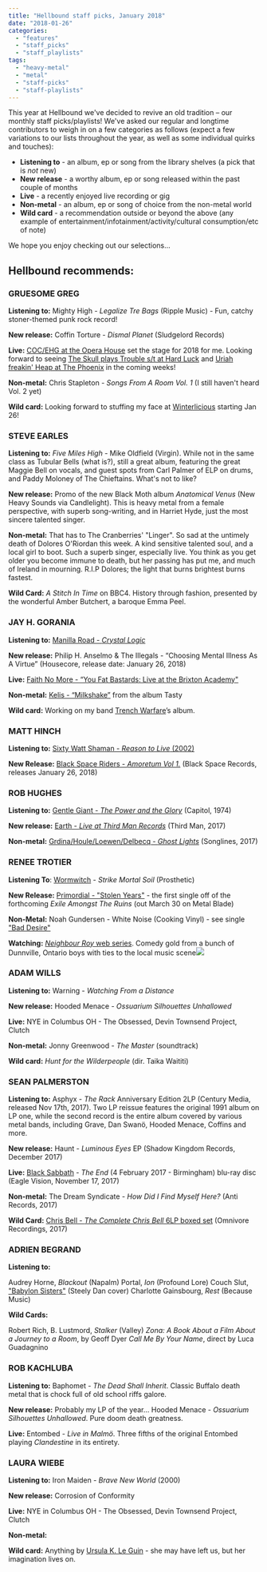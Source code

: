 ```yaml
---
title: "Hellbound staff picks, January 2018"
date: "2018-01-26"
categories: 
  - "features"
  - "staff_picks"
  - "staff_playlists"
tags: 
  - "heavy-metal"
  - "metal"
  - "staff-picks"
  - "staff-playlists"
---
```


This year at Hellbound we've decided to revive an old tradition – our monthly staff picks/playlists! We've asked our regular and longtime contributors to weigh in on a few categories as follows (expect a few variations to our lists throughout the year, as well as some individual quirks and touches):

- **Listening to** - an album, ep or song from the library shelves (a pick that is _not_ new)
- **New release** - a worthy album, ep or song released within the past couple of months
- **Live** - a recently enjoyed live recording or gig
- **Non-metal** - an album, ep or song of choice from the non-metal world
- **Wild card** - a recommendation outside or beyond the above (any example of entertainment/infotainment/activity/cultural consumption/etc of note)

We hope you enjoy checking out our selections...

## Hellbound recommends:

### GRUESOME GREG

**Listening to:** Mighty High - _Legalize Tre Bags_ (Ripple Music) - Fun, catchy stoner-themed punk rock record!

**New release:** Coffin Torture - _Dismal Planet_ (Sludgelord Records)

**Live:** [COC/EHG at the Opera House](https://hellbound.ca/2018/01/amateur-concert-photography-hour-coc-ehg-pale-mare-ol-time-moonshine-opera-house-january-9-2018/) set the stage for 2018 for me. Looking forward to seeing [The Skull plays Trouble s/t at Hard Luck](https://www.facebook.com/events/2019913514921643/) and [Uriah freakin' Heap at The Phoenix](https://www.facebook.com/events/1642624709116842/) in the coming weeks!

**Non-metal:** Chris Stapleton - _Songs From A Room Vol. 1_ (I still haven't heard Vol. 2 yet)

**Wild card:** Looking forward to stuffing my face at [Winterlicious](https://www.toronto.ca/explore-enjoy/festivals-events/winterlicious/) starting Jan 26!

### STEVE EARLES

**Listening to:** _Five Miles High_ - Mike Oldfield (Virgin). While not in the same class as Tubular Bells (what is?), still a great album, featuring the great Maggie Bell on vocals, and guest spots from Carl Palmer of ELP on drums, and Paddy Moloney of The Chieftains. What's not to like?

**New release:** Promo of the new Black Moth album _Anatomical Venus_ (New Heavy Sounds via Candlelight). This is heavy metal from a female perspective, with superb song-writing, and in Harriet Hyde, just the most sincere talented singer.

**Non-metal:** That has to The Cranberries' "Linger". So sad at the untimely death of Dolores O'Riordan this week. A kind sensitive talented soul, and a local girl to boot. Such a superb singer, especially live. You think as you get older you become immune to death, but her passing has put me, and much of Ireland in mourning. R.I.P Dolores; the light that burns brightest burns fastest.

**Wild Card:** _A Stitch In Time_ on BBC4. History through fashion, presented by the wonderful Amber Butchert, a baroque Emma Peel.

### JAY H. GORANIA

**Listening to:** [Manilla Road - _Crystal Logic_](https://www.youtube.com/watch?v=KjXDEuT7onA)

**New release:** Philip H. Anselmo & The Illegals - “Choosing Mental Illness As A Virtue” (Housecore, release date: January 26, 2018)

**Live:** [Faith No More - “You Fat Bastards: Live at the Brixton Academy"](https://www.youtube.com/watch?v=nennHnQiBGo)

**Non-metal:** [Kelis - “Milkshake”](https://www.youtube.com/watch?v=pGL2rytTraA) from the album Tasty

**Wild card:** Working on my band [Trench Warfare](https://trenchwarfaretx.bandcamp.com/)’s album.

### MATT HINCH

**Listening to:** [Sixty Watt Shaman - _Reason to Live_ (2002)](https://open.spotify.com/album/05zLwqBLnUK3p1CVI79Ojd)

**New Release:** [Black Space Riders - _Amoretum Vol 1._](https://blackspaceriders.bandcamp.com/album/amoretum-vol-1) (Black Space Records, releases January 26, 2018)

### ROB HUGHES

**Listening to:** [Gentle Giant - _The Power and the Glory_](https://en.wikipedia.org/wiki/The_Power_and_the_Glory_(Gentle_Giant_album)) (Capitol, 1974)

**New release:** [Earth - _Live at Third Man Records_](https://thirdmanstore.com/earth-live-at-third-man-records) (Third Man, 2017)

**Non-metal:** [Grdina/Houle/Loewen/Delbecq - _Ghost Lights_](http://songlines.com/release/ghost-lights/) (Songlines, 2017)

### RENEE TROTIER

**Listening To**: [Wormwitch](http://wormwitch.com/) - _Strike Mortal Soil_ (Prosthetic)[](http://wormwitch.com/ "Cmd+Click or tap to follow the link")

**New Release:** [Primordial - "Stolen Years"](https://www.youtube.com/watch?v=7qzzOYMng0k) - the first single off of the forthcoming _Exile Amongst The Ruins_ (out March 30 on Metal Blade)

**Non-Metal:** Noah Gundersen - White Noise (Cooking Vinyl) - see single ["Bad Desire"](https://www.youtube.com/watch?v=g_rE0T8Pojk)

**Watching:** [_Neighbour Roy_ web series](https://www.youtube.com/watch?v=SDPcIMStuRY). Comedy gold from a bunch of Dunnville, Ontario boys with ties to the local music scene![](https://www.youtube.com/watch?v=SDPcIMStuRY)

### ADAM WILLS

**Listening to:** Warning - _Watching From a Distance_

**New release:** Hooded Menace - _Ossuarium Silhouettes Unhallowed_

**Live:** NYE in Columbus OH - The Obsessed, Devin Townsend Project, Clutch

**Non-metal:** Jonny Greenwood - _The Master_ (soundtrack)

**Wild card:** _Hunt for the Wilderpeople_ (dir. Taika Waititi)

### SEAN PALMERSTON

**Listening to:** Asphyx - _The Rack_ Anniversary Edition 2LP (Century Media, released Nov 17th, 2017). Two LP reissue features the original 1991 album on LP one, while the second record is the entire album covered by various metal bands, including Grave, Dan Swanö, Hooded Menace, Coffins and more.

**New release:** Haunt - _Luminous Eyes_ EP (Shadow Kingdom Records, December 2017)

**Live:** [Black Sabbath](https://www.discogs.com/artist/144998-Black-Sabbath) - _The End_ (4 February 2017 - Birmingham) blu-ray disc (Eagle Vision, November 17, 2017)

**Non-metal:** The Dream Syndicate - _How Did I Find Myself Here?_ (Anti Records, 2017)

**Wild Card:** [Chris Bell - _The Complete Chris Bell_ 6LP boxed set](https://omnivorerecordings.com/shop/the-complete-chris-bell/) (Omnivore Recordings, 2017)

### ADRIEN BEGRAND

**Listening to:**

Audrey Horne, _Blackout_ (Napalm) Portal, _Ion_ (Profound Lore) Couch Slut, ["Babylon Sisters"](https://sleepinggiantglossolalia.bandcamp.com/track/couch-slut-babylon-sisters-steely-dan) (Steely Dan cover) Charlotte Gainsbourg, _Rest_ (Because Music)

**Wild Cards:**

Robert Rich, B. Lustmord, _Stalker_ (Valley) _Zona: A Book About a Film About a Journey to a Room_, by Geoff Dyer _Call Me By Your Name_, direct by Luca Guadagnino

### ROB KACHLUBA

**Listening to:** Baphomet - _The Dead Shall Inherit_. Classic Buffalo death metal that is chock full of old school riffs galore.

**New release:** Probably my LP of the year... Hooded Menace - _Ossuarium Silhouettes Unhallowed_. Pure doom death greatness.

**Live:** Entombed - _Live in Malmö_. Three fifths of the original Entombed playing _Clandestine_ in its entirety.

### LAURA WIEBE

**Listening to:** Iron Maiden - _Brave New World_ (2000)

**New release:** Corrosion of Conformity

**Live:** NYE in Columbus OH - The Obsessed, Devin Townsend Project, Clutch

**Non-metal:**

**Wild card:** Anything by [Ursula K. Le Guin](http://www.ursulakleguin.com/) - she may have left us, but her imagination lives on.
